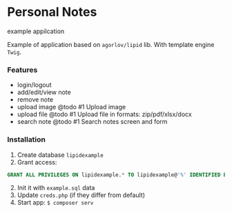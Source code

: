 # Personal Notes

example appilcation

Example of application based on ``agorlov/lipid`` lib.
With template engine ``Twig``.


### Features

- login/logout
- add/edit/view note
- remove note
- upload image
@todo #1 Upload image
- upload file
@todo #1 Upload file in formats: zip/pdf/xlsx/docx
- search note
@todo #1 Search notes screen and form

### Installation

1. Create database ``lipidexample``
2. Grant access:
```sql
GRANT ALL PRIVILEGES ON lipidexample.* TO lipidexample@'%' IDENTIFIED BY 'lipidexample';
```
2. Init it with ``example.sql`` data
3. Update ``creds.php`` (if they differ from default)
4. Start app: ``$ composer serv``
